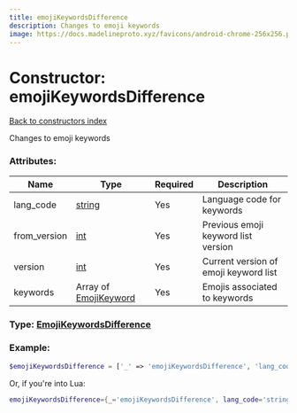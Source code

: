 ```yaml
---
title: emojiKeywordsDifference
description: Changes to emoji keywords
image: https://docs.madelineproto.xyz/favicons/android-chrome-256x256.png
---
```

# Constructor: emojiKeywordsDifference  
[Back to constructors index](index.md)



Changes to emoji keywords

### Attributes:

| Name     |    Type       | Required | Description |
|----------|---------------|----------|-------------|
|lang\_code|[string](../types/string.md) | Yes|Language code for keywords|
|from\_version|[int](../types/int.md) | Yes|Previous emoji keyword list version|
|version|[int](../types/int.md) | Yes|Current version of emoji keyword list|
|keywords|Array of [EmojiKeyword](../types/EmojiKeyword.md) | Yes|Emojis associated to keywords|



### Type: [EmojiKeywordsDifference](../types/EmojiKeywordsDifference.md)


### Example:

```php
$emojiKeywordsDifference = ['_' => 'emojiKeywordsDifference', 'lang_code' => 'string', 'from_version' => int, 'version' => int, 'keywords' => [EmojiKeyword, EmojiKeyword]];
```  


Or, if you're into Lua:

```lua
emojiKeywordsDifference={_='emojiKeywordsDifference', lang_code='string', from_version=int, version=int, keywords={EmojiKeyword}}

```



